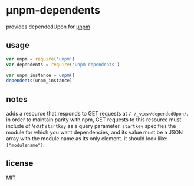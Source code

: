 &mu;npm-dependents
==================

provides dependedUpon for [&mu;npm](http://npm.im/unpm)

## usage

```js
var unpm = require('unpm')
var dependents = require('unpm-dependents')

var unpm_instance = unpm()
dependents(unpm_instance)
```

## notes

adds a resource that responds to GET requests at `/-/_view/dependedUpon/`. in
order to maintain parity with npm, GET requests to this resource must include
*at least* `startkey` as a query parameter. `startkey` specifies the module for
which you want dependencies, and its value must be a JSON array with the module
name as its only element. it should look like: `["modulename"]`.

## license

MIT

